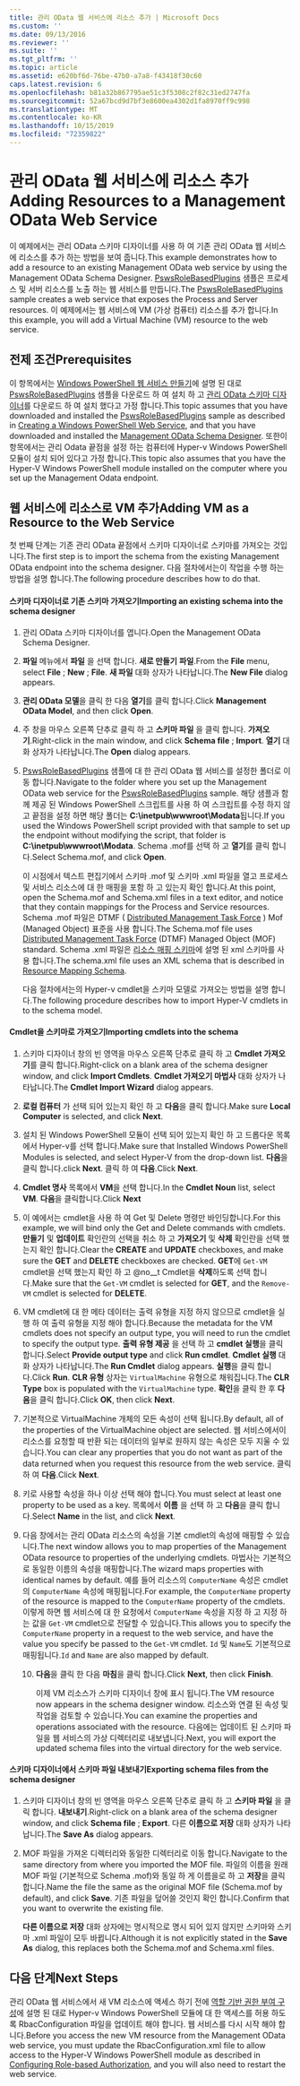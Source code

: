 ```yaml
---
title: 관리 OData 웹 서비스에 리소스 추가 | Microsoft Docs
ms.custom: ''
ms.date: 09/13/2016
ms.reviewer: ''
ms.suite: ''
ms.tgt_pltfrm: ''
ms.topic: article
ms.assetid: e620bf6d-76be-47b0-a7a8-f43418f30c60
caps.latest.revision: 6
ms.openlocfilehash: b81a32b867795ae51c3f5308c2f82c31ed2747fa
ms.sourcegitcommit: 52a67bcd9d7bf3e8600ea4302d1fa8970ff9c998
ms.translationtype: MT
ms.contentlocale: ko-KR
ms.lasthandoff: 10/15/2019
ms.locfileid: "72359822"
---
```

# <a name="adding-resources-to-a-management-odata-web-service"></a><span data-ttu-id="c1ff4-102">관리 OData 웹 서비스에 리소스 추가</span><span class="sxs-lookup"><span data-stu-id="c1ff4-102">Adding Resources to a Management OData Web Service</span></span>

<span data-ttu-id="c1ff4-103">이 예제에서는 관리 OData 스키마 디자이너를 사용 하 여 기존 관리 OData 웹 서비스에 리소스를 추가 하는 방법을 보여 줍니다.</span><span class="sxs-lookup"><span data-stu-id="c1ff4-103">This example demonstrates how to add a resource to an existing Management OData web service by using the Management OData Schema Designer.</span></span> <span data-ttu-id="c1ff4-104">[PswsRoleBasedPlugins](https://code.msdn.microsoft.com:443/windowsdesktop/PswsRoleBasedPlugins-9c79b75a) 샘플은 프로세스 및 서버 리소스를 노출 하는 웹 서비스를 만듭니다.</span><span class="sxs-lookup"><span data-stu-id="c1ff4-104">The [PswsRoleBasedPlugins](https://code.msdn.microsoft.com:443/windowsdesktop/PswsRoleBasedPlugins-9c79b75a) sample creates a web service that exposes the Process and Server resources.</span></span> <span data-ttu-id="c1ff4-105">이 예제에서는 웹 서비스에 VM (가상 컴퓨터) 리소스를 추가 합니다.</span><span class="sxs-lookup"><span data-stu-id="c1ff4-105">In this example, you will add a Virtual Machine (VM) resource to the web service.</span></span>

## <a name="prerequisites"></a><span data-ttu-id="c1ff4-106">전제 조건</span><span class="sxs-lookup"><span data-stu-id="c1ff4-106">Prerequisites</span></span>

<span data-ttu-id="c1ff4-107">이 항목에서는 [Windows PowerShell 웹 서비스 만들기](./creating-a-management-odata-web-service.md)에 설명 된 대로 [PswsRoleBasedPlugins](https://code.msdn.microsoft.com:443/windowsdesktop/PswsRoleBasedPlugins-9c79b75a) 샘플을 다운로드 하 여 설치 하 고 [관리 OData 스키마 디자이너](https://marketplace.visualstudio.com/items?itemName=jlisc0.ManagementODataSchemaDesigner)를 다운로드 하 여 설치 했다고 가정 합니다.</span><span class="sxs-lookup"><span data-stu-id="c1ff4-107">This topic assumes that you have downloaded and installed the [PswsRoleBasedPlugins](https://code.msdn.microsoft.com:443/windowsdesktop/PswsRoleBasedPlugins-9c79b75a) sample as described in [Creating a Windows PowerShell Web Service](./creating-a-management-odata-web-service.md), and that you have downloaded and installed the [Management OData Schema Designer](https://marketplace.visualstudio.com/items?itemName=jlisc0.ManagementODataSchemaDesigner).</span></span> <span data-ttu-id="c1ff4-108">또한이 항목에서는 관리 Odata 끝점을 설정 하는 컴퓨터에 Hyper-v Windows PowerShell 모듈이 설치 되어 있다고 가정 합니다.</span><span class="sxs-lookup"><span data-stu-id="c1ff4-108">This topic also assumes that you have the Hyper-V Windows PowerShell module installed on the computer where you set up the Management Odata endpoint.</span></span>

## <a name="adding-vm-as-a-resource-to-the-web-service"></a><span data-ttu-id="c1ff4-109">웹 서비스에 리소스로 VM 추가</span><span class="sxs-lookup"><span data-stu-id="c1ff4-109">Adding VM as a Resource to the Web Service</span></span>

<span data-ttu-id="c1ff4-110">첫 번째 단계는 기존 관리 OData 끝점에서 스키마 디자이너로 스키마를 가져오는 것입니다.</span><span class="sxs-lookup"><span data-stu-id="c1ff4-110">The first step is to import the schema from the existing Management OData endpoint into the schema designer.</span></span> <span data-ttu-id="c1ff4-111">다음 절차에서는이 작업을 수행 하는 방법을 설명 합니다.</span><span class="sxs-lookup"><span data-stu-id="c1ff4-111">The following procedure describes how to do that.</span></span>

#### <a name="importing-an-existing-schema-into-the-schema-designer"></a><span data-ttu-id="c1ff4-112">스키마 디자이너로 기존 스키마 가져오기</span><span class="sxs-lookup"><span data-stu-id="c1ff4-112">Importing an existing schema into the schema designer</span></span>

1. <span data-ttu-id="c1ff4-113">관리 OData 스키마 디자이너를 엽니다.</span><span class="sxs-lookup"><span data-stu-id="c1ff4-113">Open the Management OData Schema Designer.</span></span>

2. <span data-ttu-id="c1ff4-114">**파일** 메뉴에서 **파일** 을 선택 합니다. **새로 만들기** **파일**.</span><span class="sxs-lookup"><span data-stu-id="c1ff4-114">From the **File** menu, select **File** ; **New** ; **File**.</span></span> <span data-ttu-id="c1ff4-115">**새 파일** 대화 상자가 나타납니다.</span><span class="sxs-lookup"><span data-stu-id="c1ff4-115">The **New File** dialog appears.</span></span>

3. <span data-ttu-id="c1ff4-116">**관리 OData 모델**을 클릭 한 다음 **열기**를 클릭 합니다.</span><span class="sxs-lookup"><span data-stu-id="c1ff4-116">Click **Management OData Model**, and then click **Open**.</span></span>

4. <span data-ttu-id="c1ff4-117">주 창을 마우스 오른쪽 단추로 클릭 하 고 **스키마 파일** 을 클릭 합니다. **가져오기**.</span><span class="sxs-lookup"><span data-stu-id="c1ff4-117">Right-click in the main window, and click **Schema file** ; **Import**.</span></span> <span data-ttu-id="c1ff4-118">**열기** 대화 상자가 나타납니다.</span><span class="sxs-lookup"><span data-stu-id="c1ff4-118">The **Open** dialog appears.</span></span>

5. <span data-ttu-id="c1ff4-119">[PswsRoleBasedPlugins](https://code.msdn.microsoft.com:443/windowsdesktop/PswsRoleBasedPlugins-9c79b75a) 샘플에 대 한 관리 OData 웹 서비스를 설정한 폴더로 이동 합니다.</span><span class="sxs-lookup"><span data-stu-id="c1ff4-119">Navigate to the folder where you set up the Management OData web service for the [PswsRoleBasedPlugins](https://code.msdn.microsoft.com:443/windowsdesktop/PswsRoleBasedPlugins-9c79b75a) sample.</span></span> <span data-ttu-id="c1ff4-120">해당 샘플과 함께 제공 된 Windows PowerShell 스크립트를 사용 하 여 스크립트를 수정 하지 않고 끝점을 설정 하면 해당 폴더는 **C:\inetpub\wwwroot\Modata**됩니다.</span><span class="sxs-lookup"><span data-stu-id="c1ff4-120">If you used the Windows PowerShell script provided with that sample to set up the endpoint without modifying the script, that folder is **C:\inetpub\wwwroot\Modata**.</span></span> <span data-ttu-id="c1ff4-121">Schema .mof를 선택 하 고 **열기**를 클릭 합니다.</span><span class="sxs-lookup"><span data-stu-id="c1ff4-121">Select Schema.mof, and click **Open**.</span></span>

   <span data-ttu-id="c1ff4-122">이 시점에서 텍스트 편집기에서 스키마 .mof 및 스키마 .xml 파일을 열고 프로세스 및 서비스 리소스에 대 한 매핑을 포함 하 고 있는지 확인 합니다.</span><span class="sxs-lookup"><span data-stu-id="c1ff4-122">At this point, open the Schema.mof and Schema.xml files in a text editor, and notice that they contain mappings for the Process and Service resources.</span></span> <span data-ttu-id="c1ff4-123">Schema .mof 파일은 DTMF ( [Distributed Management Task Force](https://www.dmtf.org/) ) Mof (Managed Object) 표준을 사용 합니다.</span><span class="sxs-lookup"><span data-stu-id="c1ff4-123">The Schema.mof file uses [Distributed Management  Task Force](https://www.dmtf.org/) (DTMF) Managed Object (MOF) standard.</span></span> <span data-ttu-id="c1ff4-124">Schema .xml 파일은 [리소스 매핑 스키마](./resource-mapping-schema.md)에 설명 된 xml 스키마를 사용 합니다.</span><span class="sxs-lookup"><span data-stu-id="c1ff4-124">The schema.xml file uses an XML schema that is described in [Resource Mapping Schema](./resource-mapping-schema.md).</span></span>

   <span data-ttu-id="c1ff4-125">다음 절차에서는의 Hyper-v cmdlet을 스키마 모델로 가져오는 방법을 설명 합니다.</span><span class="sxs-lookup"><span data-stu-id="c1ff4-125">The following procedure describes how to import Hyper-V cmdlets in to the schema model.</span></span>

#### <a name="importing-cmdlets-into-the-schema"></a><span data-ttu-id="c1ff4-126">Cmdlet을 스키마로 가져오기</span><span class="sxs-lookup"><span data-stu-id="c1ff4-126">Importing cmdlets into the schema</span></span>

1. <span data-ttu-id="c1ff4-127">스키마 디자이너 창의 빈 영역을 마우스 오른쪽 단추로 클릭 하 고 **Cmdlet 가져오기**를 클릭 합니다.</span><span class="sxs-lookup"><span data-stu-id="c1ff4-127">Right-click on a blank area of the schema designer window, and click **Import Cmdlets**.</span></span> <span data-ttu-id="c1ff4-128">**Cmdlet 가져오기 마법사** 대화 상자가 나타납니다.</span><span class="sxs-lookup"><span data-stu-id="c1ff4-128">The **Cmdlet Import Wizard** dialog appears.</span></span>

2. <span data-ttu-id="c1ff4-129">**로컬 컴퓨터** 가 선택 되어 있는지 확인 하 고 **다음**을 클릭 합니다.</span><span class="sxs-lookup"><span data-stu-id="c1ff4-129">Make sure **Local Computer** is selected, and click **Next**.</span></span>

3. <span data-ttu-id="c1ff4-130">설치 된 Windows PowerShell 모듈이 선택 되어 있는지 확인 하 고 드롭다운 목록에서 Hyper-v를 선택 합니다.</span><span class="sxs-lookup"><span data-stu-id="c1ff4-130">Make sure that Installed Windows PowerShell Modules is selected, and select Hyper-V from the drop-down list.</span></span> <span data-ttu-id="c1ff4-131">**다음**을 클릭 합니다.</span><span class="sxs-lookup"><span data-stu-id="c1ff4-131">click **Next**.</span></span> <span data-ttu-id="c1ff4-132">클릭 하 여 **다음**.</span><span class="sxs-lookup"><span data-stu-id="c1ff4-132">Click **Next**.</span></span>

4. <span data-ttu-id="c1ff4-133">**Cmdlet 명사** 목록에서 **VM**을 선택 합니다.</span><span class="sxs-lookup"><span data-stu-id="c1ff4-133">In the **Cmdlet Noun** list, select **VM**.</span></span> <span data-ttu-id="c1ff4-134">**다음**을 클릭합니다.</span><span class="sxs-lookup"><span data-stu-id="c1ff4-134">Click **Next**</span></span>

5. <span data-ttu-id="c1ff4-135">이 예에서는 cmdlet을 사용 하 여 Get 및 Delete 명령만 바인딩합니다.</span><span class="sxs-lookup"><span data-stu-id="c1ff4-135">For this example, we will bind only the Get and Delete commands with cmdlets.</span></span> <span data-ttu-id="c1ff4-136">**만들기** 및 **업데이트** 확인란의 선택을 취소 하 고 **가져오기** 및 **삭제** 확인란을 선택 했는지 확인 합니다.</span><span class="sxs-lookup"><span data-stu-id="c1ff4-136">Clear the **CREATE** and **UPDATE** checkboxes, and make sure the **GET** and **DELETE** checkboxes are checked.</span></span> <span data-ttu-id="c1ff4-137">**GET**에 `Get-VM` cmdlet을 선택 했는지 확인 하 고 @no__t Cmdlet을 **삭제**하도록 선택 합니다.</span><span class="sxs-lookup"><span data-stu-id="c1ff4-137">Make sure that the `Get-VM` cmdlet is selected for **GET**, and the `Remove-VM` cmdlet is selected for **DELETE**.</span></span>

6. <span data-ttu-id="c1ff4-138">VM cmdlet에 대 한 메타 데이터는 출력 유형을 지정 하지 않으므로 cmdlet을 실행 하 여 출력 유형을 지정 해야 합니다.</span><span class="sxs-lookup"><span data-stu-id="c1ff4-138">Because the metadata for the VM cmdlets does not specify an output type, you will need to run the cmdlet to specify the output type.</span></span> <span data-ttu-id="c1ff4-139">**출력 유형 제공** 을 선택 하 고 **cmdlet 실행**을 클릭 합니다.</span><span class="sxs-lookup"><span data-stu-id="c1ff4-139">Select **Provide output type** and click **Run cmdlet**.</span></span> <span data-ttu-id="c1ff4-140">**Cmdlet 실행** 대화 상자가 나타납니다.</span><span class="sxs-lookup"><span data-stu-id="c1ff4-140">The **Run Cmdlet** dialog appears.</span></span> <span data-ttu-id="c1ff4-141">**실행**을 클릭 합니다.</span><span class="sxs-lookup"><span data-stu-id="c1ff4-141">Click **Run**.</span></span> <span data-ttu-id="c1ff4-142">**CLR 유형** 상자는 `VirtualMachine` 유형으로 채워집니다.</span><span class="sxs-lookup"><span data-stu-id="c1ff4-142">The **CLR Type** box is populated with the `VirtualMachine` type.</span></span> <span data-ttu-id="c1ff4-143">**확인**을 클릭 한 후 **다음**을 클릭 합니다.</span><span class="sxs-lookup"><span data-stu-id="c1ff4-143">Click **OK**, then click **Next**.</span></span>

7. <span data-ttu-id="c1ff4-144">기본적으로 VirtualMachine 개체의 모든 속성이 선택 됩니다.</span><span class="sxs-lookup"><span data-stu-id="c1ff4-144">By default, all of the properties of the VirtualMachine object are selected.</span></span> <span data-ttu-id="c1ff4-145">웹 서비스에서이 리소스를 요청할 때 반환 되는 데이터의 일부로 원하지 않는 속성은 모두 지울 수 있습니다.</span><span class="sxs-lookup"><span data-stu-id="c1ff4-145">You can clear any properties that you do not want as part of the data returned when you request this resource from the web service.</span></span> <span data-ttu-id="c1ff4-146">클릭 하 여 **다음**.</span><span class="sxs-lookup"><span data-stu-id="c1ff4-146">Click **Next**.</span></span>

8. <span data-ttu-id="c1ff4-147">키로 사용할 속성을 하나 이상 선택 해야 합니다.</span><span class="sxs-lookup"><span data-stu-id="c1ff4-147">You must select at least one property to be used as a key.</span></span> <span data-ttu-id="c1ff4-148">목록에서 **이름** 을 선택 하 고 **다음**을 클릭 합니다.</span><span class="sxs-lookup"><span data-stu-id="c1ff4-148">Select **Name** in the list, and click **Next**.</span></span>

9. <span data-ttu-id="c1ff4-149">다음 창에서는 관리 OData 리소스의 속성을 기본 cmdlet의 속성에 매핑할 수 있습니다.</span><span class="sxs-lookup"><span data-stu-id="c1ff4-149">The next window allows you to map properties of the Management OData resource to properties of the underlying cmdlets.</span></span> <span data-ttu-id="c1ff4-150">마법사는 기본적으로 동일한 이름의 속성을 매핑합니다.</span><span class="sxs-lookup"><span data-stu-id="c1ff4-150">The wizard maps properties with identical names by default.</span></span> <span data-ttu-id="c1ff4-151">예를 들어 리소스의 `ComputerName` 속성은 cmdlet의 `ComputerName` 속성에 매핑됩니다.</span><span class="sxs-lookup"><span data-stu-id="c1ff4-151">For example, the `ComputerName` property of the resource is mapped to the `ComputerName` property of the cmdlets.</span></span>  <span data-ttu-id="c1ff4-152">이렇게 하면 웹 서비스에 대 한 요청에서 `ComputerName` 속성을 지정 하 고 지정 하는 값을 `Get-VM` cmdlet으로 전달할 수 있습니다.</span><span class="sxs-lookup"><span data-stu-id="c1ff4-152">This allows you to specify the `ComputerName` property in a request to the web service, and have the value you specify be passed to the `Get-VM` cmdlet.</span></span> <span data-ttu-id="c1ff4-153">`Id` 및 `Name`도 기본적으로 매핑됩니다.</span><span class="sxs-lookup"><span data-stu-id="c1ff4-153">`Id` and `Name` are also mapped by default.</span></span>

   10. <span data-ttu-id="c1ff4-154">**다음**을 클릭 한 다음 **마침**을 클릭 합니다.</span><span class="sxs-lookup"><span data-stu-id="c1ff4-154">Click **Next**, then click **Finish**.</span></span>

       <span data-ttu-id="c1ff4-155">이제 VM 리소스가 스키마 디자이너 창에 표시 됩니다.</span><span class="sxs-lookup"><span data-stu-id="c1ff4-155">The VM resource now appears in the schema designer window.</span></span> <span data-ttu-id="c1ff4-156">리소스와 연결 된 속성 및 작업을 검토할 수 있습니다.</span><span class="sxs-lookup"><span data-stu-id="c1ff4-156">You can examine the properties and operations associated with the resource.</span></span> <span data-ttu-id="c1ff4-157">다음에는 업데이트 된 스키마 파일을 웹 서비스의 가상 디렉터리로 내보냅니다.</span><span class="sxs-lookup"><span data-stu-id="c1ff4-157">Next, you will export the updated schema files into the virtual directory for the web service.</span></span>

#### <a name="exporting-schema-files-from-the-schema-designer"></a><span data-ttu-id="c1ff4-158">스키마 디자이너에서 스키마 파일 내보내기</span><span class="sxs-lookup"><span data-stu-id="c1ff4-158">Exporting schema files from the schema designer</span></span>

1. <span data-ttu-id="c1ff4-159">스키마 디자이너 창의 빈 영역을 마우스 오른쪽 단추로 클릭 하 고 **스키마 파일** 을 클릭 합니다. **내보내기**.</span><span class="sxs-lookup"><span data-stu-id="c1ff4-159">Right-click on a blank area of the schema designer window, and click **Schema file** ; **Export**.</span></span> <span data-ttu-id="c1ff4-160">다른 **이름으로 저장** 대화 상자가 나타납니다.</span><span class="sxs-lookup"><span data-stu-id="c1ff4-160">The **Save As** dialog appears.</span></span>

2. <span data-ttu-id="c1ff4-161">MOF 파일을 가져온 디렉터리와 동일한 디렉터리로 이동 합니다.</span><span class="sxs-lookup"><span data-stu-id="c1ff4-161">Navigate to the same directory from where you imported the MOF file.</span></span> <span data-ttu-id="c1ff4-162">파일의 이름을 원래 MOF 파일 (기본적으로 Schema .mof)와 동일 하 게 이름을로 하 고 **저장**을 클릭 합니다.</span><span class="sxs-lookup"><span data-stu-id="c1ff4-162">Name the file the same as the original MOF file (Schema.mof by default), and click **Save**.</span></span> <span data-ttu-id="c1ff4-163">기존 파일을 덮어쓸 것인지 확인 합니다.</span><span class="sxs-lookup"><span data-stu-id="c1ff4-163">Confirm that you want to overwrite the existing file.</span></span>

   <span data-ttu-id="c1ff4-164">**다른 이름으로 저장** 대화 상자에는 명시적으로 명시 되어 있지 않지만 스키마와 스키마 .xml 파일이 모두 바뀝니다.</span><span class="sxs-lookup"><span data-stu-id="c1ff4-164">Although it is not explicitly stated in the **Save As** dialog, this replaces both the Schema.mof and Schema.xml files.</span></span>

## <a name="next-steps"></a><span data-ttu-id="c1ff4-165">다음 단계</span><span class="sxs-lookup"><span data-stu-id="c1ff4-165">Next Steps</span></span>

<span data-ttu-id="c1ff4-166">관리 OData 웹 서비스에서 새 VM 리소스에 액세스 하기 전에 [역할 기반 권한 부여 구성](./configuring-role-based-authorization.md)에 설명 된 대로 Hyper-v Windows PowerShell 모듈에 대 한 액세스를 허용 하도록 RbacConfiguration 파일을 업데이트 해야 합니다. 웹 서비스를 다시 시작 해야 합니다.</span><span class="sxs-lookup"><span data-stu-id="c1ff4-166">Before you access the new VM resource from the Management OData web service, you must update the RbacConfiguration.xml file to allow access to the Hyper-V Windows PowerShell module as described in [Configuring Role-based Authorization](./configuring-role-based-authorization.md), and you will also need to restart the web service.</span></span>
